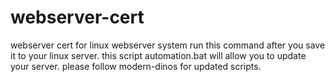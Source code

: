 # webserver-cert
webserver cert for linux webserver system
run this command after you save it to your  linux server.
this script automation.bat will allow you to update your server.
please follow modern-dinos for updated scripts.